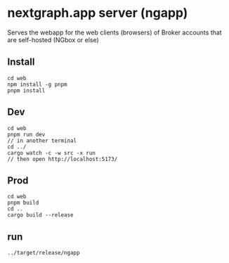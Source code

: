 # nextgraph.app server (ngapp)

Serves the webapp for the web clients (browsers) of Broker accounts that are self-hosted (NGbox or else)

## Install

```
cd web
npm install -g pnpm
pnpm install
```

## Dev

```
cd web
pnpm run dev
// in another terminal
cd ../
cargo watch -c -w src -x run
// then open http://localhost:5173/
```

## Prod

```
cd web
pnpm build
cd ..
cargo build --release
```

## run

```
../target/release/ngapp
```
